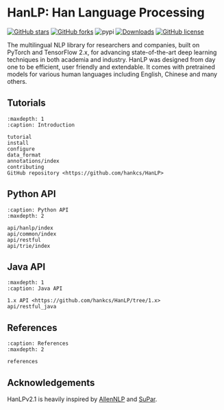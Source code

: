 # HanLP: Han Language Processing

[![GitHub stars](https://img.shields.io/github/stars/hankcs/HanLP)](https://github.com/hankcs/HanLP/stargazers) [![GitHub forks](https://img.shields.io/github/forks/hankcs/HanLP)](https://github.com/hankcs/HanLP/network) ![pypi](https://img.shields.io/pypi/v/HanLP) [![Downloads](https://pepy.tech/badge/HanLP)](https://pepy.tech/project/HanLP) [![GitHub license](https://img.shields.io/github/license/hankcs/HanLP)](https://github.com/hankcs/HanLP/blob/master/LICENSE)

The multilingual NLP library for researchers and companies, built on PyTorch and TensorFlow 2.x, for advancing 
state-of-the-art deep learning techniques in both academia and industry. HanLP was designed from day one to be 
efficient, user friendly and extendable. It comes with pretrained models for various human languages 
including English, Chinese and many others.



## Tutorials

```{toctree}
:maxdepth: 1
:caption: Introduction

tutorial
install
configure
data_format
annotations/index
contributing
GitHub repository <https://github.com/hankcs/HanLP>
```

## Python API

```{toctree}
:caption: Python API
:maxdepth: 2

api/hanlp/index
api/common/index
api/restful
api/trie/index
```

## Java API

```{toctree}
:maxdepth: 1
:caption: Java API

1.x API <https://github.com/hankcs/HanLP/tree/1.x>
api/restful_java
```

## References

```{toctree}
:caption: References
:maxdepth: 2

references
```


## Acknowledgements

HanLPv2.1 is heavily inspired by [AllenNLP](https://allennlp.org/) and [SuPar](https://pypi.org/project/supar/). 

[pypi-badge]: https://img.shields.io/pypi/v/hanlp.svg
[pypi-link]: https://pypi.org/project/hanlp

